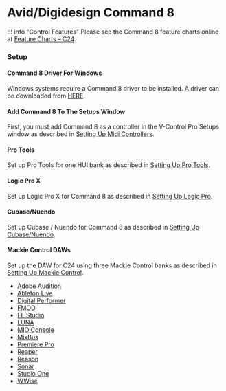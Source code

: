 # Avid/Digidesign Command 8

!!! info "Control Features"
    Please see the Command 8 feature charts online at [Feature Charts – C24](https://neyrinck.com/help-category/v-control-pro-help/).

### Setup

#### Command 8 Driver For Windows

Windows systems require a Command 8 driver to be installed. A driver can be downloaded from [HERE](http://akmedia.digidesign.com/support/compressed/Command8_Driver_Pro_Tools%20v90_69592.zip).

#### Add Command 8 To The Setups Window

First, you must add Command 8 as a controller in the V-Control Pro Setups window as described in [Setting Up Midi Controllers](./midi-controllers.md).

#### Pro Tools
Set up Pro Tools for one HUI bank as described in [Setting Up Pro Tools](./pro-tools.md).

#### Logic Pro X

Set up Logic Pro X for Command 8 as described in [Setting Up Logic Pro](./logic-pro.md).

#### Cubase/Nuendo

Set up Cubase / Nuendo for Command 8 as described in [Setting Up Cubase/Nuendo](./cubase-nuendo.md).

#### Mackie Control DAWs

Set up the DAW for C24 using three Mackie Control banks as described in [Setting Up Mackie Control](./mackie-control.md).

* [Adobe Audition](./adobe-audition.md)
* [Ableton Live](./ableton-live.md)
* [Digital Performer](./digital-performer.md)
* [FMOD](./fmod-studio.md)
* [FL Studio](./fl-studio.md)
* [LUNA](./luna.md)
* [MIO Console](./mio-console.md)
* [MixBus](./mixbus.md)
* [Premiere Pro](./premiere-pro.md)
* [Reaper](./reaper.md)
* [Reason](./reason.md)
* [Sonar](./sonar.md)
* [Studio One](./studio-one.md)
* [WWise](./wwise.md)

